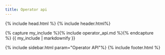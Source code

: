 ```yaml
---
title: Operator api
---
```


{% include head.html %}
{% include header.html%}

{% capture my_include %}{% include operator_api.md %}{% endcapture %}
{{ my_include | markdownify }}

{% include sidebar.html param="Operator API"%}
{% include footer.html %}
